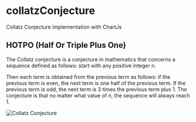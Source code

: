 # collatzConjecture
Collatz Conjecture implementation with ChartJs

## HOTPO (Half Or Triple Plus One)
The Collatz conjecture is a conjecture in mathematics that concerns a sequence defined as follows: start with any positive integer n.

Then each term is obtained from the previous term as follows: if the previous term is even, the next term is one half of the previous term. If the previous term is odd, the next term is 3 times the previous term plus 1. The conjecture is that no matter what value of n, the sequence will always reach 1.

![Collatz Conjecture](https://wikimedia.org/api/rest_v1/media/math/render/svg/ec22031bdc2a1ab2e4effe47ae75a836e7dea459)
